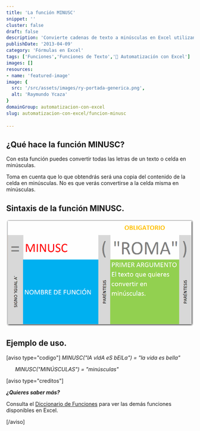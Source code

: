 ```yaml
---
title: 'La función MINUSC'
snippet: ''
cluster: false
draft: false 
description: 'Convierte cadenas de texto a minúsculas en Excel utilizando la función MINUSC y mejora la presentación de tus datos.'
publishDate: '2013-04-09'
category: 'Fórmulas en Excel'
tags: ['Funciones','Funciones de Texto','🤖 Automatización con Excel']
images: []
resources: 
- name: 'featured-image'
image: {
  src: '/src/assets/images/ry-portada-generica.png',
  alt: 'Raymundo Ycaza'
}
domainGroup: automatizacion-con-excel
slug: automatizacion-con-excel/funcion-minusc

---
```


## ¿Qué hace la función MINUSC?

Con esta función puedes convertir todas las letras de un texto o celda en minúsculas.

Toma en cuenta que lo que obtendrás será una copia del contenido de la celda en minúsculas. No es que verás convertirse a la celda misma en minúsculas.

## Sintaxis de la función MINUSC.

[![Función MINUSC](/src/assets/images/2023/funcion-minusc-000458.png)](http://raymundoycaza.com/wp-content/uploads/funci�n-minusc-000458.png)

## Ejemplo de uso.

\[aviso type="codigo"\] _MINUSC("lA vIdA eS bElLa") = "la vida es bella"_

      _MINUSC("MINÚSCULAS") = "minúsculas"_

\[aviso type="creditos"\]

_**¿Quieres saber más?**_

Consulta el [Diccionario de Funciones](http://raymundoycaza.com/tag/diccionario-de-funciones/) para ver las demás funciones disponibles en Excel.

\[/aviso\]
